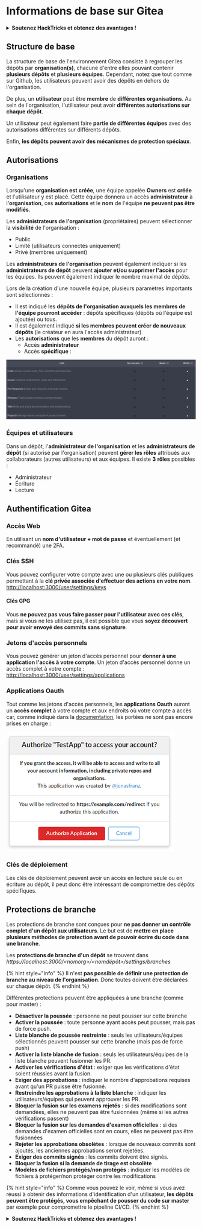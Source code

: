# Informations de base sur Gitea

<details>

<summary><strong>Soutenez HackTricks et obtenez des avantages !</strong></summary>

* Si vous souhaitez voir votre **entreprise annoncée dans HackTricks** ou si vous souhaitez accéder à la **dernière version de PEASS ou télécharger HackTricks en PDF**, consultez les [**PLANS D'ABONNEMENT**](https://github.com/sponsors/carlospolop) !
* Obtenez le [**swag officiel PEASS & HackTricks**](https://peass.creator-spring.com)
* Découvrez [**The PEASS Family**](https://opensea.io/collection/the-peass-family), notre collection d'[**NFTs**](https://opensea.io/collection/the-peass-family) exclusifs
* **Rejoignez le** 💬 [**groupe Discord**](https://discord.gg/hRep4RUj7f) ou le [**groupe Telegram**](https://t.me/peass) ou **suivez** moi sur **Twitter** 🐦 [**@carlospolopm**](https://twitter.com/carlospolopm).
* **Partagez vos astuces de piratage en soumettant des PR aux** [**dépôts Github HackTricks**](https://github.com/carlospolop/hacktricks) et [**HackTricks Cloud**](https://github.com/carlospolop/hacktricks-cloud).

</details>

## Structure de base

La structure de base de l'environnement Gitea consiste à regrouper les dépôts par **organisation(s)**, chacune d'entre elles pouvant contenir **plusieurs dépôts** et **plusieurs équipes**. Cependant, notez que tout comme sur Github, les utilisateurs peuvent avoir des dépôts en dehors de l'organisation.

De plus, un **utilisateur** peut être **membre** de **différentes organisations**. Au sein de l'organisation, l'utilisateur peut avoir **différentes autorisations sur chaque dépôt**.

Un utilisateur peut également faire **partie de différentes équipes** avec des autorisations différentes sur différents dépôts.

Enfin, **les dépôts peuvent avoir des mécanismes de protection spéciaux**.

## Autorisations

### Organisations

Lorsqu'une **organisation est créée**, une équipe appelée **Owners** est **créée** et l'utilisateur y est placé. Cette équipe donnera un accès **administrateur** à l'**organisation**, ces **autorisations** et le **nom** de l'équipe **ne peuvent pas être modifiés**.

Les **administrateurs de l'organisation** (propriétaires) peuvent sélectionner la **visibilité** de l'organisation :

* Public
* Limité (utilisateurs connectés uniquement)
* Privé (membres uniquement)

Les **administrateurs de l'organisation** peuvent également indiquer si les **administrateurs de dépôt** peuvent **ajouter et/ou supprimer l'accès** pour les équipes. Ils peuvent également indiquer le nombre maximal de dépôts.

Lors de la création d'une nouvelle équipe, plusieurs paramètres importants sont sélectionnés :

* Il est indiqué les **dépôts de l'organisation auxquels les membres de l'équipe pourront accéder** : dépôts spécifiques (dépôts où l'équipe est ajoutée) ou tous.
* Il est également indiqué **si les membres peuvent créer de nouveaux dépôts** (le créateur en aura l'accès administrateur)
* Les **autorisations** que les **membres** du dépôt auront :
  * Accès **administrateur**
  * Accès **spécifique** :

![](<../../.gitbook/assets/image (3) (1) (1) (1) (1).png>)

### Équipes et utilisateurs

Dans un dépôt, l'**administrateur de l'organisation** et les **administrateurs de dépôt** (si autorisé par l'organisation) peuvent **gérer les rôles** attribués aux collaborateurs (autres utilisateurs) et aux équipes. Il existe **3** **rôles** possibles :

* Administrateur
* Écriture
* Lecture

## Authentification Gitea

### Accès Web

En utilisant un **nom d'utilisateur + mot de passe** et éventuellement (et recommandé) une 2FA.

### **Clés SSH**

Vous pouvez configurer votre compte avec une ou plusieurs clés publiques permettant à la **clé privée associée d'effectuer des actions en votre nom**. [http://localhost:3000/user/settings/keys](http://localhost:3000/user/settings/keys)

#### **Clés GPG**

Vous **ne pouvez pas vous faire passer pour l'utilisateur avec ces clés**, mais si vous ne les utilisez pas, il est possible que vous **soyez découvert pour avoir envoyé des commits sans signature**.

### **Jetons d'accès personnels**

Vous pouvez générer un jeton d'accès personnel pour **donner à une application l'accès à votre compte**. Un jeton d'accès personnel donne un accès complet à votre compte : [http://localhost:3000/user/settings/applications](http://localhost:3000/user/settings/applications)

### Applications Oauth

Tout comme les jetons d'accès personnels, les **applications Oauth** auront un **accès complet** à votre compte et aux endroits où votre compte a accès car, comme indiqué dans la [documentation](https://docs.gitea.io/en-us/oauth2-provider/#scopes), les portées ne sont pas encore prises en charge :

![](<../../.gitbook/assets/image (60).png>)

### Clés de déploiement

Les clés de déploiement peuvent avoir un accès en lecture seule ou en écriture au dépôt, il peut donc être intéressant de compromettre des dépôts spécifiques.

## Protections de branche

Les protections de branche sont conçues pour **ne pas donner un contrôle complet d'un dépôt aux utilisateurs**. Le but est de **mettre en place plusieurs méthodes de protection avant de pouvoir écrire du code dans une branche**.

Les **protections de branche d'un dépôt** se trouvent dans _https://localhost:3000/\<nomorg>/\<nomdépôt>/settings/branches_

{% hint style="info" %}
Il n'est **pas possible de définir une protection de branche au niveau de l'organisation**. Donc toutes doivent être déclarées sur chaque dépôt.
{% endhint %}

Différentes protections peuvent être appliquées à une branche (comme pour master) :

* **Désactiver la poussée** : personne ne peut pousser sur cette branche
* **Activer la poussée** : toute personne ayant accès peut pousser, mais pas de force push.
* **Liste blanche de poussée restreinte** : seuls les utilisateurs/équipes sélectionnés peuvent pousser sur cette branche (mais pas de force push)
* **Activer la liste blanche de fusion** : seuls les utilisateurs/équipes de la liste blanche peuvent fusionner les PR.
* **Activer les vérifications d'état** : exiger que les vérifications d'état soient réussies avant la fusion.
* **Exiger des approbations** : indiquer le nombre d'approbations requises avant qu'un PR puisse être fusionné.
* **Restreindre les approbations à la liste blanche** : indiquer les utilisateurs/équipes qui peuvent approuver les PR.
* **Bloquer la fusion sur les examens rejetés** : si des modifications sont demandées, elles ne peuvent pas être fusionnées (même si les autres vérifications passent)
* **Bloquer la fusion sur les demandes d'examen officielles** : si des demandes d'examen officielles sont en cours, elles ne peuvent pas être fusionnées
* **Rejeter les approbations obsolètes** : lorsque de nouveaux commits sont ajoutés, les anciennes approbations seront rejetées.
* **Exiger des commits signés** : les commits doivent être signés.
* **Bloquer la fusion si la demande de tirage est obsolète**
* **Modèles de fichiers protégés/non protégés** : indiquer les modèles de fichiers à protéger/non protéger contre les modifications

{% hint style="info" %}
Comme vous pouvez le voir, même si vous avez réussi à obtenir des informations d'identification d'un utilisateur, **les dépôts peuvent être protégés, vous empêchant de pousser du code sur master** par exemple pour compromettre le pipeline CI/CD.
{% endhint %}

<details>

<summary><strong>Soutenez HackTricks et obtenez des avantages !</strong></summary>

* Si vous souhaitez voir votre **entreprise annoncée dans HackTricks** ou si vous souhaitez accéder à la **dernière version de PEASS ou télécharger HackTricks en PDF**, consultez les [**PLANS D'ABONNEMENT**](https://github.com/sponsors/carlospolop) !
* Obtenez le [**swag officiel PEASS & HackTricks**](https://peass.creator-spring.com)
* Découvrez [**The PEASS Family**](https://opensea.io/collection/the-peass-family), notre collection d'[**NFTs**](https://opensea.io/collection/the-peass-family) exclusifs
* **Rejoignez le** 💬 [**groupe Discord**](https://discord.gg/hRep4RUj7f) ou le [**groupe Telegram**](https://t.me/
